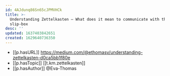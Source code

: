 ```yaml
---
id: 4AJdunq86Sn65cJPMVHCk
title: >-
  Understanding Zettelkasten — What does it mean to communicate with the
  slip-box
desc: ''
updated: 1637403842651
created: 1629640736350
---
```




- [[p.hasURL]] https://medium.com/@ethomasv/understanding-zettelkasten-d0ca5bb1f80e
- [[p.hasTopic]] [[t.km.zettelkasten]]
- [[p.hasAuthor]] @Eva-Thomas
